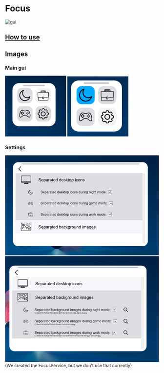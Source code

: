 # Focus
![gui](https://github.com/kapasifulop/Focus/blob/main/imgs/anim1.gif?raw=true)  
## [How to use](https://github.com/kapasifulop/Focus/wiki/Usage)
## Images
### Main gui
<img src="https://github.com/kapasifulop/Focus/blob/main/imgs/5.png?raw=true" width="200"/>
<img src="https://github.com/kapasifulop/Focus/blob/main/imgs/6.png?raw=true" width="200"/>
<h3>Settings</h3>
<img src="https://github.com/kapasifulop/Focus/blob/main/imgs/3.png?raw=true"/>
<img src="https://github.com/kapasifulop/Focus/blob/main/imgs/4.png?raw=true"/>
(We created the FocusService, but we don't use that currently)
